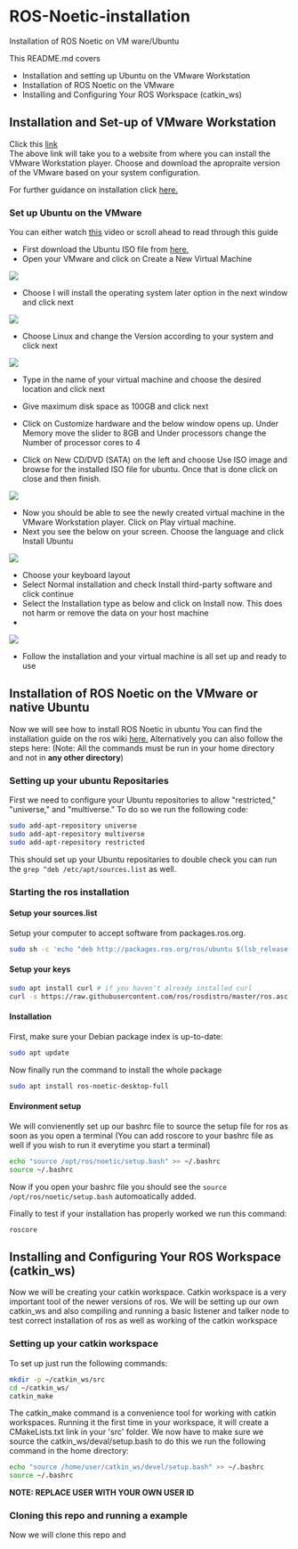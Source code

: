 # ROS-Noetic-installation
Installation of ROS Noetic on VM ware/Ubuntu

This README.md covers 
- Installation and setting up Ubuntu on the VMware Workstation 
- Installation of ROS Noetic on the VMware
- Installing and Configuring Your ROS Workspace (catkin_ws)

## Installation and Set-up of VMware Workstation
Click this [link](https://customerconnect.vmware.com/en/downloads/details?downloadGroup=WKST-PLAYER-1612&productId=1039&rPId=66621)   
The above link will take you to a website from where you can install the VMware Workstation player. Choose and download the apropraite version of the VMware based on your system configuration.   

For further guidance on installation click [here.](https://xpertstec.com/how-to-install-vmware-workstation-player-16/)

### Set up Ubuntu on the VMware
You can either watch [this](https://www.youtube.com/watch?v=9rUhGWijf9U&ab_channel=ProgrammingKnowledge) video or scroll ahead to read through this guide    

- First download the Ubuntu ISO file from [here.](https://ubuntu.com/download/desktop/thank-you?version=20.04.3&architecture=amd64)
- Open your VMware and click on Create a New Virtual Machine

![](images/Screenshot1.png)    

- Choose I will install the operating system later option in the next window and click next

![](images/Screenshot2.png)   

- Choose Linux and change the Version according to your system and click next

![](images/Screenshot4.png)   

- Type in the name of your virtual machine and choose the desired location and click next   
- Give maximum disk space as 100GB and click next   
- Click on Customize hardware and the below window opens up. Under Memory move the slider to 8GB and Under processors change the Number of processor cores to 4    
 
- Click on New CD/DVD (SATA) on the left and choose Use ISO image and browse for the installed ISO file for ubuntu. Once that is done click on close and then finish.  

![](images/Screenshot7.png)   

- Now you should be able to see the newly created virtual machine in the VMware Workstation player. Click on Play virtual machine. 
- Next you see the below on your screen. Choose the language and click Install Ubuntu

![](images/Screenshot8.png)

- Choose your keyboard layout
- Select Normal installation and check Install third-party software and click continue
- Select the Installation type as below and click on Install now. This does not harm or remove the data on your host machine
-
![](images/Screenshot10.png)

- Follow the installation and your virtual machine is all set up and ready to use   

## Installation of ROS Noetic on the VMware or native Ubuntu
Now we will see how to install ROS Noetic in ubuntu
You can find the installation guide on the ros wiki [here.](http://wiki.ros.org/noetic/Installation/Ubuntu)
Alternatively you can also follow the steps here:
(Note: All the commands must be run in your home directory and not in **any other directory**)
### Setting up your ubuntu Repositaries
First we need to configure your Ubuntu repositories to allow "restricted," "universe," and "multiverse." To do so we run the following code:
```bash
sudo add-apt-repository universe
sudo add-apt-repository multiverse
sudo add-apt-repository restricted
```
This should set up your Ubuntu repositaries to double check you can run the ```grep ^deb /etc/apt/sources.list``` as well.
### Starting the ros installation
#### Setup your sources.list
Setup your computer to accept software from packages.ros.org.
```bash
sudo sh -c 'echo "deb http://packages.ros.org/ros/ubuntu $(lsb_release -sc) main" > /etc/apt/sources.list.d/ros-latest.list'
```
#### Setup your keys
```bash
sudo apt install curl # if you haven't already installed curl
curl -s https://raw.githubusercontent.com/ros/rosdistro/master/ros.asc | sudo apt-key add -
```
#### Installation
First, make sure your Debian package index is up-to-date:
```bash
sudo apt update
```
Now finally run the command to install the whole package
```bash
sudo apt install ros-noetic-desktop-full
```
#### Environment setup
We will convienently set up our bashrc file to source the setup file for ros as soon as you open a terminal (You can add roscore to your bashrc file as well if you wish to run it everytime you start a terminal)
```bash
echo "source /opt/ros/noetic/setup.bash" >> ~/.bashrc
source ~/.bashrc
```
Now if you open your bashrc file you should see the `source /opt/ros/noetic/setup.bash` automoatically added.

Finally to test if your installation has properly worked we run this command:
```
roscore
```
## Installing and Configuring Your ROS Workspace (catkin_ws)
Now we will be creating your catkin workspace. Catkin workspace is a very important tool of the newer versions of ros. We will be setting up our own catkin_ws and also compiling and running a basic listener and talker node to test correct installation of ros as well as working of the catkin workspace
### Setting up your catkin workspace
To set up just run the following commands:
```bash
mkdir -p ~/catkin_ws/src
cd ~/catkin_ws/
catkin_make
```
The catkin_make command is a convenience tool for working with catkin workspaces. Running it the first time in your workspace, it will create a CMakeLists.txt link in your 'src' folder. We now have to make sure we source the catkin_ws/deval/setup.bash to do this we run the following command in the home directory:
```bash
echo "source /home/user/catkin_ws/devel/setup.bash" >> ~/.bashrc
source ~/.bashrc
```
**NOTE: REPLACE USER WITH YOUR OWN USER ID**
### Cloning this repo and running a example
Now we will clone this repo and 
